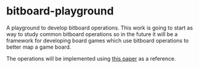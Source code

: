 # bitboard-playground
A playground to develop bitboard operations. This work is going to start as way to study common bitboard operations so in the future it will be a framework for developing board games which use bitboard operations to better map a game board.

The operations will be implemented using [this paper](http://eprints.qut.edu.au/85005/1/__staffhome.qut.edu.au_staffgroupm$_meaton_Desktop_bits-7.pdf) as a reference.
